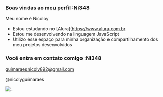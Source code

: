 ### Boas vindas ao meu perfil :Ni348

Meu nome é Nicoloy

- Estou estudando no [Alura](https://www.alura.com.br
- Estou me desenvolvendo na linguagem JavaScript
- Utilizo esse espaço para minha organização e compartilhamento dos meu projetos desenvolvidos

 ### Você entra em contato comigo :Ni348

 guimaraesnicoly892@gmail.com

@nicolyguimaraes 

![_](https://media.tenor.com/i7llTdaTPtuAAAAC/naruto.gif)
